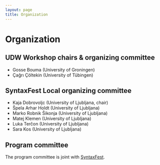 ```yaml
---
layout: page
title: Organization
---
```


# Organization

## UDW Workshop chairs & organizing committee

- Gosse Bouma (University of Groningen)  
- Çağrı Çöltekin (University of Tübingen)

##  SyntaxFest Local organizing committee

- Kaja Dobrovoljc (University of Ljubljana, chair)
- Špela Arhar Holdt (University of Ljubljana)
- Marko Robnik Šikonja (University of Ljubljana)
- Matej Klemen (University of Ljubljana)
- Luka Terčon (University of Ljubljana)
- Sara Kos (University of Ljubljana)


## Program committee

The program committee is joint with [SyntaxFest](https://syntaxfest.github.io/).
